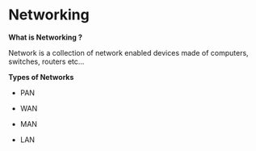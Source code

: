 # Networking

**What is Networking ?**

Network is a collection of network enabled devices made of computers, switches, routers etc...

**Types of Networks**

* PAN

* WAN

* MAN

* LAN

